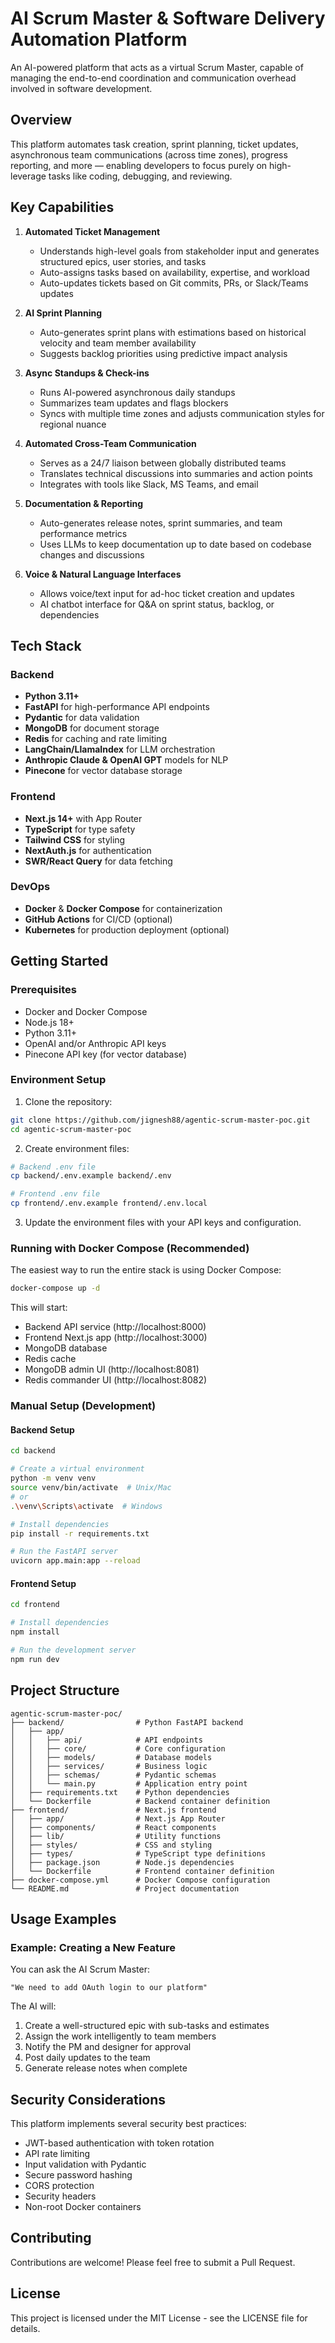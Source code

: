 # AI Scrum Master & Software Delivery Automation Platform

An AI-powered platform that acts as a virtual Scrum Master, capable of managing the end-to-end coordination and communication overhead involved in software development.

## Overview

This platform automates task creation, sprint planning, ticket updates, asynchronous team communications (across time zones), progress reporting, and more — enabling developers to focus purely on high-leverage tasks like coding, debugging, and reviewing.

## Key Capabilities

1. **Automated Ticket Management**
   * Understands high-level goals from stakeholder input and generates structured epics, user stories, and tasks
   * Auto-assigns tasks based on availability, expertise, and workload
   * Auto-updates tickets based on Git commits, PRs, or Slack/Teams updates

2. **AI Sprint Planning**
   * Auto-generates sprint plans with estimations based on historical velocity and team member availability
   * Suggests backlog priorities using predictive impact analysis

3. **Async Standups & Check-ins**
   * Runs AI-powered asynchronous daily standups
   * Summarizes team updates and flags blockers
   * Syncs with multiple time zones and adjusts communication styles for regional nuance

4. **Automated Cross-Team Communication**
   * Serves as a 24/7 liaison between globally distributed teams
   * Translates technical discussions into summaries and action points
   * Integrates with tools like Slack, MS Teams, and email

5. **Documentation & Reporting**
   * Auto-generates release notes, sprint summaries, and team performance metrics
   * Uses LLMs to keep documentation up to date based on codebase changes and discussions

6. **Voice & Natural Language Interfaces**
   * Allows voice/text input for ad-hoc ticket creation and updates
   * AI chatbot interface for Q&A on sprint status, backlog, or dependencies

## Tech Stack

### Backend
- **Python 3.11+**
- **FastAPI** for high-performance API endpoints
- **Pydantic** for data validation
- **MongoDB** for document storage
- **Redis** for caching and rate limiting
- **LangChain/LlamaIndex** for LLM orchestration
- **Anthropic Claude & OpenAI GPT** models for NLP
- **Pinecone** for vector database storage

### Frontend
- **Next.js 14+** with App Router
- **TypeScript** for type safety
- **Tailwind CSS** for styling
- **NextAuth.js** for authentication
- **SWR/React Query** for data fetching

### DevOps
- **Docker** & **Docker Compose** for containerization
- **GitHub Actions** for CI/CD (optional)
- **Kubernetes** for production deployment (optional)

## Getting Started

### Prerequisites
- Docker and Docker Compose
- Node.js 18+
- Python 3.11+
- OpenAI and/or Anthropic API keys
- Pinecone API key (for vector database)

### Environment Setup

1. Clone the repository:
```bash
git clone https://github.com/jignesh88/agentic-scrum-master-poc.git
cd agentic-scrum-master-poc
```

2. Create environment files:
```bash
# Backend .env file
cp backend/.env.example backend/.env

# Frontend .env file
cp frontend/.env.example frontend/.env.local
```

3. Update the environment files with your API keys and configuration.

### Running with Docker Compose (Recommended)

The easiest way to run the entire stack is using Docker Compose:

```bash
docker-compose up -d
```

This will start:
- Backend API service (http://localhost:8000)
- Frontend Next.js app (http://localhost:3000)
- MongoDB database
- Redis cache
- MongoDB admin UI (http://localhost:8081)
- Redis commander UI (http://localhost:8082)

### Manual Setup (Development)

#### Backend Setup
```bash
cd backend

# Create a virtual environment
python -m venv venv
source venv/bin/activate  # Unix/Mac
# or
.\venv\Scripts\activate  # Windows

# Install dependencies
pip install -r requirements.txt

# Run the FastAPI server
uvicorn app.main:app --reload
```

#### Frontend Setup
```bash
cd frontend

# Install dependencies
npm install

# Run the development server
npm run dev
```

## Project Structure

```
agentic-scrum-master-poc/
├── backend/                # Python FastAPI backend
│   ├── app/
│   │   ├── api/            # API endpoints
│   │   ├── core/           # Core configuration
│   │   ├── models/         # Database models
│   │   ├── services/       # Business logic
│   │   ├── schemas/        # Pydantic schemas
│   │   └── main.py         # Application entry point
│   ├── requirements.txt    # Python dependencies
│   └── Dockerfile          # Backend container definition
├── frontend/               # Next.js frontend
│   ├── app/                # Next.js App Router
│   ├── components/         # React components
│   ├── lib/                # Utility functions
│   ├── styles/             # CSS and styling
│   ├── types/              # TypeScript type definitions
│   ├── package.json        # Node.js dependencies
│   └── Dockerfile          # Frontend container definition
├── docker-compose.yml      # Docker Compose configuration
└── README.md               # Project documentation
```

## Usage Examples

### Example: Creating a New Feature

You can ask the AI Scrum Master:
```
"We need to add OAuth login to our platform"
```

The AI will:
1. Create a well-structured epic with sub-tasks and estimates
2. Assign the work intelligently to team members
3. Notify the PM and designer for approval
4. Post daily updates to the team
5. Generate release notes when complete

## Security Considerations

This platform implements several security best practices:
- JWT-based authentication with token rotation
- API rate limiting
- Input validation with Pydantic
- Secure password hashing
- CORS protection
- Security headers
- Non-root Docker containers

## Contributing

Contributions are welcome! Please feel free to submit a Pull Request.

## License

This project is licensed under the MIT License - see the LICENSE file for details.